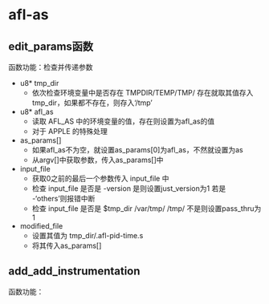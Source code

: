 # afl-as
## edit_params函数
函数功能：检查并传递参数
- u8* tmp_dir
  - 依次检查环境变量中是否存在 TMPDIR/TEMP/TMP/ 存在就取其值存入tmp_dir，如果都不存在，则存入‘/tmp’
- u8* afl_as
  - 读取 AFL_AS 中的环境变量的值，存在则设置为afl_as的值
  - 对于 APPLE 的特殊处理
- as_params[]
  - 如果afl_as不为空，就设置as_params[0]为afl_as，不然就设置为as
  - 从argv[]中获取参数，传入as_params[]中
- input_file
  - 获取0之前的最后一个参数传入 input_file 中
  - 检查 input_file 是否是 -version 是则设置just_version为1 若是 -‘others’则报错中断
  - 检查 input_file 是否是 $tmp_dir /var/tmp/ /tmp/ 不是则设置pass_thru为1
- modified_file
  - 设置其值为 tmp_dir/.afl-pid-time.s
  - 将其传入as_params[]
## add_add_instrumentation
函数功能：
